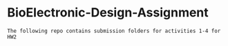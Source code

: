# BioElectronic-Design-Assignment
```
The following repo contains submission folders for activities 1-4 for HW2
```


